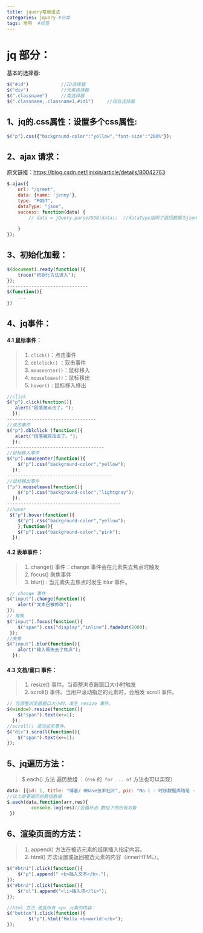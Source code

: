 ```yaml
---
title: jquery常用语法
categories: jquery #分类
tags: 常用  #标签
---
```



# jq 部分：

基本的选择器:

```js
$("#id")            //ID选择器
$("div")            //元素选择器
$(".classname")     //类选择器
$(".classname,.classname1,#id1")     //组合选择器
```



## 1、jq的.css属性：设置多个css属性:

```javascript
$("p").css({"background-color":"yellow","font-size":"200%"});
```

## 2、ajax 请求：

原文链接：https://blog.csdn.net/jinixin/article/details/80042763

```js
$.ajax({
    url: "/greet",
    data: {name: 'jenny'},
    type: "POST",
    dataType: "json",
    success: function(data) {
        // data = jQuery.parseJSON(data);  //dataType指明了返回数据为json类型，故不需要再反序列化
      
    }
});
```

## 3、初始化加载：

```js
$(document).ready(function(){
	trace("初始化方法进入");
});
------------------------------
$(function(){
    ...
})
```

## 4、jq事件：

#### 4.1 鼠标事件：

> 1. `click()`：点击事件 
> 2. `dblclick()` ：双击事件
> 3. `mouseenter()`：鼠标移入
> 4. `mouseleave()`：鼠标移出
> 5. `hover()` : 鼠标移入移出

```js
//click
$("p").click(function(){
   alert("段落被点击了。");
  });
---------------------------------
//双击事件
$("p").dblclick (function(){
   alert("段落被双击击了。");
  });
------------------------------------
//鼠标移入事件
$("p").mouseenter(function(){
    $("p").css("background-color","yellow");
  });
---------------------------------------
//鼠标移出事件
("p").mouseleave(function(){
    $("p").css("background-color","lightgray");
  });
------------------------------------------
//hover 
 $("p").hover(function(){
    $("p").css("background-color","yellow");
    },function(){
    $("p").css("background-color","pink");
  });
```

#### 

#### 4.2 表单事件：

> 1. change() 事件：change 事件会在元素失去焦点时触发
> 2. focus() 聚焦事件
> 3. blur() : 当元素失去焦点时发生 blur 事件。

```js
 // change 事件
$("input").change(function(){
    alert("文本已被修改");
});
// 聚焦
$("input").focus(function(){
    $("span").css("display","inline").fadeOut(2000);
 });
//失焦
$("input").blur(function(){
    alert("输入框失去了焦点");
  });

```

#### 4.3 文档/窗口 事件：

> 1. resize() 事件。当调整浏览器窗口大小时触发
> 2. scroll()  事件。当用户滚动指定的元素时，会触发 scroll 事件。

```js
// 当调整浏览器窗口大小时，发生 resize 事件。
$(window).resize(function(){
    $("span").text(x+=1);
  });
//scroll() 滚动监听事件。
$("div").scroll(function(){
    $("span").text(x+=1);
});
```



## 5、jq遍历方法：

> $.each() 方法 遍历数组  ：（`es6` 的` for ... of` 方法也可以实现）

```js
data: [{id: 1, title: "博客/ HBase技术社区", pic: "No.1 - 时序数据库随笔 - InfluxDB&Flux调试环境搭建", desc: "喜欢 #数据库",…},…] 
//以上是要遍历的数组数据
$.each(data,function(arr,res){
         console.log(res)//会循环出 数组下的所有对象           
 })
```



## 6、渲染页面的方法：

> 1. append() 方法在被选元素的结尾插入指定内容。
> 2. html() 方法设置或返回被选元素的内容（innerHTML）。

```js
$("#btn1").click(function(){
    $("p").append(" <b>插入文本</b>.");
});
$("#btn2").click(function(){
    $("ol").append("<li>插入项</li>");
});

//html 方法 改变所有 <p> 元素的内容：
$("button").click(function(){
		$("p").html("Hello <b>world!</b>");
});
```

